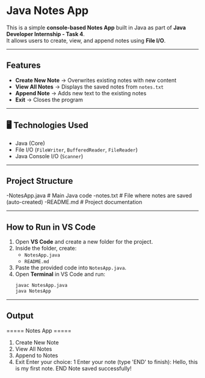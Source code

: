 # Java Notes App

This is a simple **console-based Notes App** built in Java as part of **Java Developer Internship - Task 4**.  
It allows users to create, view, and append notes using **File I/O**.

---

## Features
- **Create New Note** → Overwrites existing notes with new content
- **View All Notes** → Displays the saved notes from `notes.txt`
- **Append Note** → Adds new text to the existing notes
- **Exit** → Closes the program

---

## 🖥 Technologies Used
- Java (Core)
- File I/O (`FileWriter`, `BufferedReader`, `FileReader`)
- Java Console I/O (`Scanner`)

---

## Project Structure
-NotesApp.java # Main Java code
-notes.txt # File where notes are saved (auto-created)
-README.md # Project documentation

---

## How to Run in VS Code
1. Open **VS Code** and create a new folder for the project.
2. Inside the folder, create:
   - `NotesApp.java`
   - `README.md`
3. Paste the provided code into `NotesApp.java`.
4. Open **Terminal** in VS Code and run:
   ```bash
   javac NotesApp.java
   java NotesApp

---

## Output
===== Notes App =====
1. Create New Note
2. View All Notes
3. Append to Notes
4. Exit
Enter your choice: 1
Enter your note (type 'END' to finish):
Hello, this is my first note.
END
Note saved successfully!


